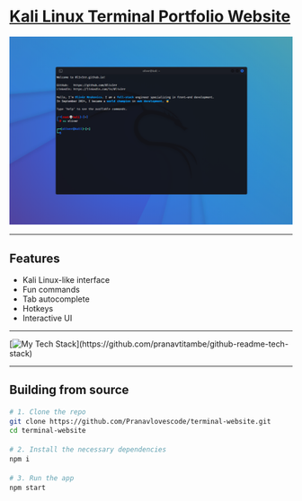 <h1><a href="https://terminal.pranavtitambe.in/" target="_blank">Kali Linux Terminal Portfolio Website</a></h1>

<img src="./screenshots/2024-09-30.png" alt="screenshot">

<hr>

## Features

- Kali Linux-like interface
- Fun commands
- Tab autocomplete
- Hotkeys
- Interactive UI

<hr>

[![My Tech Stack](https://github-readme-tech-stack.vercel.app/api/cards?title=This%20Project's%20Tech%20Stack&lineCount=1&theme=github_dark&align=left&line1=typescript,typescript,auto;react,react,auto;tailwindcss,tailwind,auto;)](https://github.com/pranavtitambe/github-readme-tech-stack)

<hr>

## Building from source

```sh
# 1. Clone the repo
git clone https://github.com/Pranavlovescode/terminal-website.git
cd terminal-website

# 2. Install the necessary dependencies
npm i

# 3. Run the app
npm start
```
